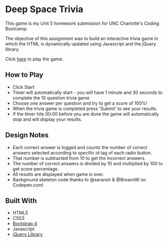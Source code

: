 # Deep Space Trivia

This game is my Unit 5 homework submission for UNC Charlotte's Coding Bootcamp.  

The objective of this assignment was to build an interactive trivia game in which the HTML is dynamically updated using Javascript and the jQuery library.

Click [here]( https://chrisboyce886.github.io/TriviaGame/ ) to play the game. 

## How to Play
* Click Start
* Timer will automatically start - you will have 1 minute and 30 seconds to complete the 10 question trivia game
* Choose one answer per question and try to get a score of 100%!
* When the trivia game is completed press 'Submit' to see your results.
* If the timer hits 00:00 before you are done the game will automatically stop and will display your results. 

## Design Notes
* Each correct answer is logged and counts the number of correct answers selected according to specific id tag of each radio button. 
* That number is subtracted from 10 to get the incorrect answers.
* The number of correct answers is divided by 10 and multiplied by 100 to get score percentage. 
* All results are displayed when game is over.
* Background skeleton code thanks to @saransh & @BreannW on Codepen.com!

## Built With
* HTML5
* CSS3
* [Bootstrap 4](https://getbootstrap.com/)
* Javascript
* [jQuery Library](https://jquery.com/)
